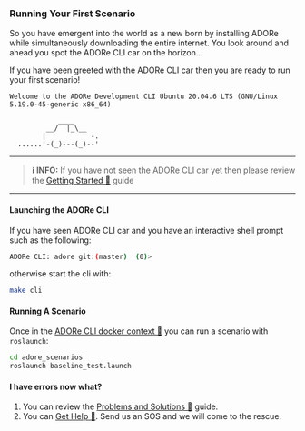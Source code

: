 ### Running Your First Scenario
So you have emergent into the world as a new born by installing ADORe while
simultaneously downloading the entire internet. You look around and ahead you 
spot the ADORe CLI car on the horizon...


If you have been greeted with the ADORe CLI car then you are ready to run your
first scenario!
```
Welcome to the ADORe Development CLI Ubuntu 20.04.6 LTS (GNU/Linux 5.19.0-45-generic x86_64)

            ____ 
         __/  |_\__
        |           -. 
  ......'-(_)---(_)--' 
```

___
> **ℹ️ INFO:**
> If you have not seen the ADORe CLI car yet then please review the [Getting Started 🔗](../setup/getting_started.md) guide
___


#### Launching the ADORe CLI
If you have seen ADORe CLI car and you have an interactive shell prompt such as the
following:
```bash
ADORe CLI: adore git:(master)  (0)>  
```
otherwise start the cli with:
```bash
make cli
```

#### Running A Scenario
Once in the [ADORe CLI docker context 🔗](../system_and_development/adore_cli.md#how-do-i-know-if-i-am-in-the-adore-cli-context) you can run a scenario with `roslaunch`:
```bash
cd adore_scenarios
roslaunch baseline_test.launch
```

#### I have errors now what?

1. You can review the [Problems and Solutions 🔗](../problems_and_solutions.md) guide.
2. You can [Get Help 🔗](../getting_help.md). Send us an SOS and
   we will come to the rescue.

